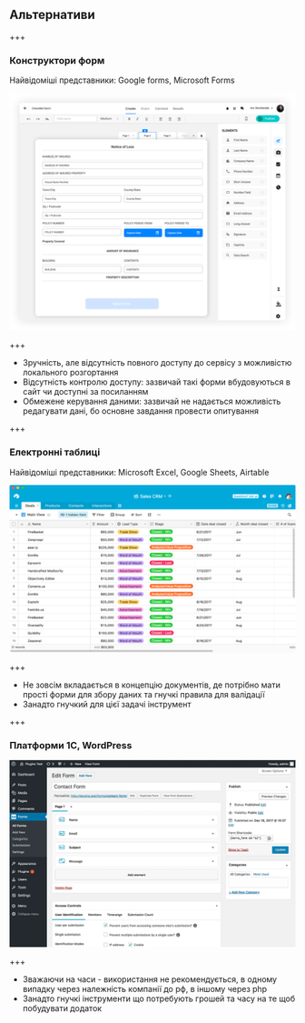 ## Альтернативи

+++

### Конструктори форм

Найвідоміші представники: Google forms, Microsoft Forms

<img src="/slides/02-alternatives/form-builder.png">

+++

- Зручність, але відсутність повного доступу до сервісу з можливістю локального розгортання
- Відсутність контролю доступу: зазвичай такі форми вбудовуються в сайт чи доступні за посиланням <!-- .element: class="fragment" data-fragment-index="1" -->
- Обмежене керування даними: зазвичай не надається можливість редагувати дані, бо основне завдання провести опитування <!-- .element: class="fragment" data-fragment-index="2" -->

+++

### Електронні таблиці

Найвідоміші представники: Microsoft Excel, Google Sheets, Airtable

<img src="/slides/02-alternatives/airtable.png">

+++

- Не зовсім вкладається в концепцію документів, де потрібно мати прості форми для збору даних та гнучкі правила для валідації
- Занадто гнучкий для цієї задачі інструмент <!-- .element: class="fragment" -->

+++

### Платформи 1C, WordPress

<img  src="/slides/02-alternatives/wordpress.webp">

+++

- Зважаючи на часи - використання не рекомендується, в одному випадку через належність компанії до <span class="red">
  рф</span>, в іншому через <span class="orange">php</span>
- Занадто гнучкі інструменти що потребують грошей та часу на те щоб побудувати додаток <!-- .element: class="fragment" data-fragment-index="1" -->